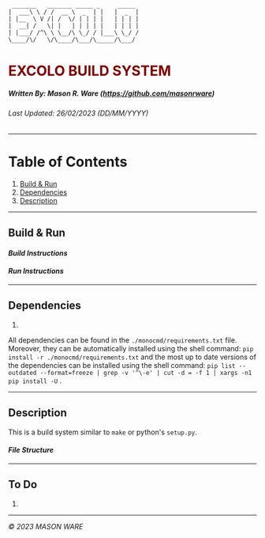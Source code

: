 ```
 _______   _______ _____ _     _____ 
|  ___\ \ / /  __ \  _  | |   |  _  |
| |__  \ V /| /  \/ | | | |   | | | |
|  __| /   \| |   | | | | |   | | | |
| |___/ /^\ \ \__/\ \_/ / |___\ \_/ /
\____/\/   \/\____/\___/\_____/\___/                   
```

# <span style="color:maroon">EXCOLO BUILD SYSTEM</span>


##### Written By: Mason R. Ware (https://github.com/masonrware)

###### Last Updated: 26/02/2023 (DD/MM/YYYY)

* * *

# Table of Contents
1. [Build & Run](#Build&Run)
2. [Dependencies](#Dependencies)
3. [Description](#Description)

* * *

<a name="Build&Run"></a>

Build & Run
-----------

#### *Build Instructions*


#### *Run Instructions*

* * *

<a name="Dependencies"></a>

Dependencies
-----------

1. 


All dependencies can be found in the `./monocmd/requirements.txt` file. Moreover, they can be automatically installed using the shell command: `pip install -r ./monocmd/requirements.txt` and the most up to date versions of the dependencies can be installed using the shell command: `pip list --outdated --format=freeze | grep -v '^\-e' | cut -d = -f 1 | xargs -n1 pip install -U` .

* * *

<a name="Description"></a>

Description
-----------

This is a build system similar to `make` or python's `setup.py`.

#### *File Structure*

* * * 

<a name="ToDo"></a>

To Do
-----------

1. 

* * * 

_© 2023 MASON WARE_